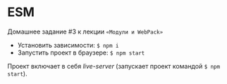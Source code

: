 # ESM
Домашнее задание #3 к лекции `«Модули и WebPack»`

- Установить зависимости: `$ npm i`
- Запустить проект в браузере: `$ npm start`

Проект включает в себя *live-server* (запускает проект командой `$ npm start`).